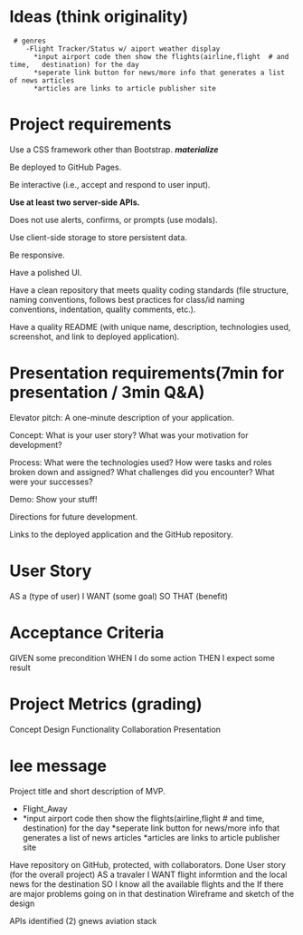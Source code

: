 # Ideas (think originality)

     # genres
        -Flight Tracker/Status w/ aiport weather display
          *input airport code then show the flights(airline,flight  # and time,   destination) for the day
          *seperate link button for news/more info that generates a list of news articles 
          *articles are links to article publisher site





# Project requirements

Use a CSS framework other than Bootstrap.
**_materialize_**

Be deployed to GitHub Pages.

Be interactive (i.e., accept and respond to user input).

**Use at least two server-side APIs.**

Does not use alerts, confirms, or prompts (use modals).

Use client-side storage to store persistent data.

Be responsive.

Have a polished UI.

Have a clean repository that meets quality coding standards (file structure, naming conventions, follows best practices for class/id naming conventions, indentation, quality comments, etc.).

Have a quality README (with unique name, description, technologies used, screenshot, and link to deployed application).

# Presentation requirements(7min for presentation / 3min Q&A)

Elevator pitch: A one-minute description of your application.

Concept: What is your user story? What was your motivation for development?

Process: What were the technologies used? How were tasks and roles broken down and assigned? What challenges did you encounter? What were your successes?

Demo: Show your stuff!

Directions for future development.

Links to the deployed application and the GitHub repository.

# User Story

AS a (type of user)
I WANT (some goal)
SO THAT (benefit)

# Acceptance Criteria

GIVEN some precondition
WHEN I do some action
THEN I expect some result

# Project Metrics (grading)

Concept
Design
Functionality
Collaboration
Presentation

# lee message
Project title and short description of MVP.
  - Flight_Away 
  - *input airport code then show the flights(airline,flight  # and time,   destination) for the day
          *seperate link button for news/more info that generates a list of news articles 
          *articles are links to article publisher site

Have repository on GitHub, protected, with collaborators.
  Done
User story (for the overall project)
  AS a travaler
  I WANT flight informtion and the local news for the destination
  SO I know all the available flights and the If there are major problems going on     in that destination 
Wireframe and sketch of the design

APIs identified (2)
  gnews
  aviation stack